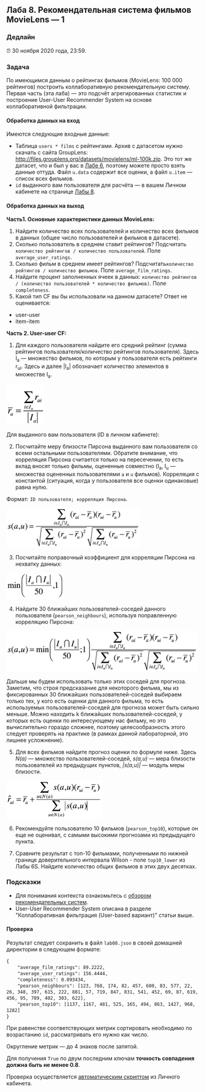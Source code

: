 ## Лаба 8. Рекомендательная система фильмов MovieLens — 1

### Дедлайн

⏰ 30 ноября 2020 года, 23:59.

### Задача

По имеющимся данным о рейтингах фильмов (MovieLens: 100 000 рейтингов) построить коллаборативную рекомендательную систему. Первая часть (эта лаба) — это подсчёт агрегированных статистик и построение User-User Recommender System на основе коллаборативной фильтрации.

#### Обработка данных на вход

Имеются следующие входные данные:

- Таблица `users * films` с рейтингами. Архив с датасетом нужно скачать с сайта GroupLens: http://files.grouplens.org/datasets/movielens/ml-100k.zip. Это тот же датасет, что и был у вас в [Лабе 6](../lab06/lab06.md), поэтому можете просто взять данные оттуда. Файл `u.data` содержит все оценки, а файл `u.item` — список всех фильмов.
- `id` выданного вам пользователя для расчёта — в вашем Личном кабинете на странице [Лабы 8](http://lk.newprolab.com/lab/laba08).

#### Обработка данных на выход

**Часть1. Основные характеристики данных MovieLens:**

1. Найдите количество всех пользователей и количество всех фильмов в данных (общее число пользователей и фильмов в датасете).
2. Сколько пользователь в среднем ставит рейтингов? Подсчитать `количество рейтингов / количество пользователей`.
   Поле `average_user_ratings`.
3. Сколько фильм в среднем имеет рейтингов? Подсчитать`количество рейтингов / количество фильмов`.
   Поле `average_film_ratings`.
4. Найдите процент заполненных ячеек в данных: `количество рейтингов / (количество пользователей * количество фильмов)`.
   Поле `completeness`.
5. Какой тип CF вы бы использовали на данном датасете? Ответ не оценивается:

- user-user
- item-item

**Часть 2. User-user CF:**

1. Для каждого пользователя найдите его средний рейтинг (сумма рейтингов пользователя/количество рейтингов пользователя). Здесь I<sub>a</sub> — множество фильмов, по которым у пользователя есть рейтинги r<sub>ui</sub>. Здесь и далее |I<sub>a</sub>| обозначает количество элементов в множестве I<sub>a</sub>.

<img width="100px" src="images/laba08_r_a_avg.png">

Для выданного вам пользователя (ID в личном кабинете):

2. Посчитайте меру близости Пирсона выданного вам пользователя со всеми остальными пользователями. Обратите внимание, что корреляция Пирсона считается только на пересечении, то есть вклад вносят только фильмы, оцененные совместно (I<sub>a</sub>, I<sub>u</sub> — множества оцененных пользователями `a` и `u` фильмов). Корреляция с константой (ситуация, когда у пользователя все оценки одинаковые) равна нулю.

Формат: `ID пользователя; корреляция Пирсона`.

<img width="350px" src="images/laba08_pearson.png">

3. Посчитайте поправочный коэффициент для корреляции Пирсона на нехватку данных:

<img width="150px" src="images/laba08_reg_coef.png">

4. Найдите 30 ближайших пользователей-соседей данного пользователя (`pearson_neighbours`), используя поправленную корреляцию Пирсона:

<img width="500px" src="images/laba08_pearson_reg_coef.png">

Дальше мы будем использовать только этих соседей для прогноза. Заметим, что строя предсказание для некоторого фильма, мы из фиксированных 30 ближайших пользователей-соседей выбираем только тех, у кого есть оценки для данного фильма, то есть используемых пользователей-соседей для прогноза может быть сильно меньше. Можно находить k ближайших пользователей-соседей, у которых есть оценки по интересующему нас фильму, но это вычислительно гораздо сложнее, поэтому целесообразность этого следует проверять на практике (в рамках данной лабораторной, это лишнее усложнение).

5. Для всех фильмов найдите прогноз оценки по формуле ниже. Здесь _N(a)_ — множество пользователей-соседей, _s(a,u)_ — мера близости пользователей из предыдущих пунктов, _|s(a,u)|_ — модуль меры близости.

<img width="250px" src="images/laba08_user_user_cf.png">

6. Рекомендуйте пользователю 10 фильмов (`pearson_top10`), которые он еще не оценивал, с самыми высокими прогнозами из предыдущего пункта.

7. Сравните результат с топ-10 фильмами, полученными по нижней границе доверительного интервала Wilson - поле `top10_lower` из Лабы 6S. Найдите количество общих фильмов в этих двух десятках.

### Подсказки
- Для понимания контекста ознакомьтесь с [обзором рекомендательных систем](https://habr.com/ru/company/lanit/blog/420499/).
- User-User Recommender System описана в разделе "Коллаборативная фильтрация (User-based вариант)" статьи выше.

#### Проверка

Результат следует сохранить в файл `lab08.json` в своей домашней директории в следующем формате:

```
{
    "average_film_ratings": 89.2222,
    "average_user_ratings": 156.4444,
    "completeness": 0.093434,
    "pearson_neighbours": [123, 768, 174, 82, 457, 600, 83, 577, 22, 26, 348, 397, 615, 222, 881, 57, 719, 847, 831, 541, 452, 69, 87, 619, 456, 95, 789, 402, 303, 622],
    "pearson_top10": [1137, 1167, 481, 525, 165, 494, 863, 1427, 968, 1282]
}
```

При равенстве соответствующих метрик сортировать необходимо по возрастанию `id`, рассматривать его нужно как число.

Округление метрик — до 4 знаков после запятой.

Для получения `True` по двум последним ключам **точность совпадения должна быть не менее 0.8**.

Проверка осуществляется [автоматическим скриптом](http://lk.newprolab.com/lab/laba08) из Личного кабинета.
